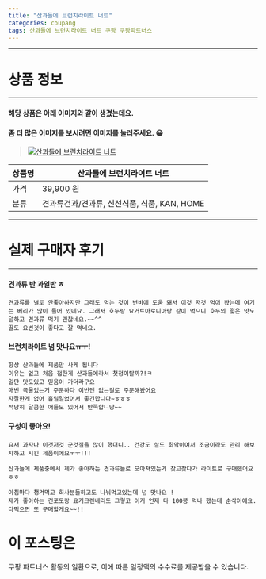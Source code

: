 ```yaml
---
title: "산과들에 브런치라이트 너트"
categories: coupang
tags: 산과들에 브런치라이트 너트 쿠팡 쿠팡파트너스
---
```

---

# 상품 정보

---

#### 해당 상품은 아래 이미지와 같이 생겼는데요. 
#### 좀 더 많은 이미지를 보시려면 이미지를 눌러주세요. 😀
> [![산과들에 브런치라이트 너트](https://static.coupangcdn.com/image/vendor_inventory/5196/9b74f3a19a4bc69a0251aeee1ee273a50ef402bfe1353393596626c0d660.jpg)](https://link.coupang.com/re/AFFSDP?lptag=AF4416228&subid=AF4416228&pageKey=115800295&itemId=346962170&vendorItemId=5353321503&traceid=V0-143-861f965e3d274fd7)

상품명 | 산과들에 브런치라이트 너트
-------|-------
가격 | 39,900 원
분류 | 견과류건과/견과류, 신선식품, 식품, KAN, HOME

---

# 실제 구매자 후기

---


####    견과류 반 과일반 ㅎ
    견과류를 별로 안좋아하지만 그래도 먹는 것이 변비에 도움 돼서 이것 저것 먹어 봤는데 여기는 베리가 많이 들어 있네요. 그래서 호두랑 요거트아로니아랑 같이 먹으니 호두의 떫은 맛도 덜하고 견과류 먹기 괜찮네요.~~^^
    딸도 요번것이 좋다고 잘 먹네요.

####    브런치라이트 넘 맛나요ㅠㅜ!
    항상 산과들에 제품만 사게 됩니다
    이유는 없고 처음 접한게 산과들에라서 첫정이랄까?!ㅋ
    일단 맛도있고 믿음이 가더라구요
    매번 곡물있는거 주문하다 이번엔 없는걸로 주문해봤어요
    자잘한게 없어 흘릴일없어서 좋긴합니다~ㅎㅎㅎ
    적당히 달콤한 애들도 있어서 만족합니당~~

####    구성이 좋아요!
    요새 과자나 이것저것 군것질을 많이 했더니.. 건강도 살도 최악이여서 조금이라도 관리 해보자하고 시킨 제품이에요ㅜㅜ!!!
    
    산과들에 제품중에서 제가 좋아하는 견과류들로 모아져있는거 찾고찾다가 라이트로 구매했어요 ㅎㅎ
    
    아침마다 챙겨먹고 회사분들하고도 나눠먹고있는데 넘 맛나요 !
    제가 좋아하는 건포도랑 요거크렌베리도 그렇고 이거 언제 다 100봉 먹나 했는데 순삭이에요. 
    다먹으면 또 구매할게요~~!!



# 이 포스팅은
쿠팡 파트너스 활동의 일환으로, 이에 따른 일정액의 수수료를 제공받을 수 있습니다.